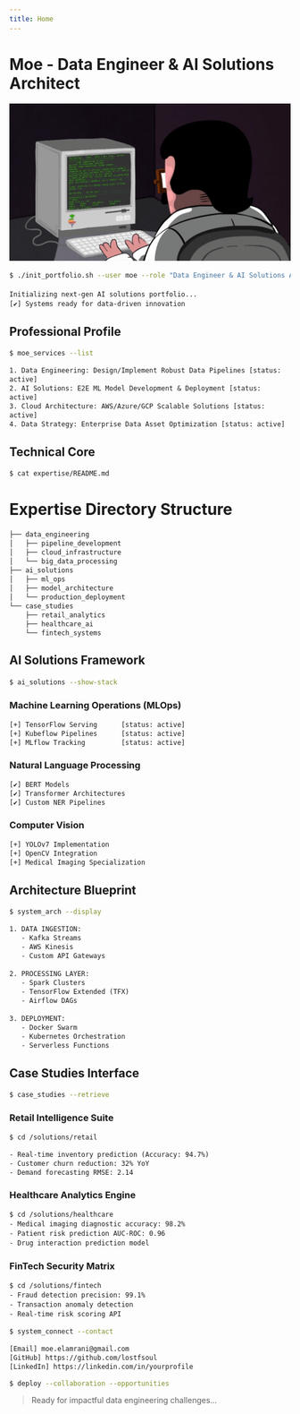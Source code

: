 ```yaml
---
title: Home
---
```

# Moe - Data Engineer & AI Solutions Architect

![title](images/uploads/programming.gif)

```bash
$ ./init_portfolio.sh --user moe --role "Data Engineer & AI Solutions Architect"

Initializing next-gen AI solutions portfolio...
[✔] Systems ready for data-driven innovation
```

## Professional Profile

```bash
$ moe_services --list
```

```text
1. Data Engineering: Design/Implement Robust Data Pipelines [status: active]
2. AI Solutions: E2E ML Model Development & Deployment [status: active]
3. Cloud Architecture: AWS/Azure/GCP Scalable Solutions [status: active]
4. Data Strategy: Enterprise Data Asset Optimization [status: active]
```

## Technical Core

```bash
$ cat expertise/README.md
```

# Expertise Directory Structure
```text
├── data_engineering
│   ├── pipeline_development
│   ├── cloud_infrastructure
│   └── big_data_processing
├── ai_solutions
│   ├── ml_ops
│   ├── model_architecture
│   └── production_deployment
└── case_studies
    ├── retail_analytics
    ├── healthcare_ai
    └── fintech_systems
```

## AI Solutions Framework

```bash
$ ai_solutions --show-stack
```

### Machine Learning Operations (MLOps)

```text
[+] TensorFlow Serving      [status: active]
[+] Kubeflow Pipelines      [status: active]
[+] MLflow Tracking         [status: active]
```

### Natural Language Processing

```text
[✔] BERT Models
[✔] Transformer Architectures
[✔] Custom NER Pipelines
```

### Computer Vision

```text
[+] YOLOv7 Implementation
[+] OpenCV Integration
[+] Medical Imaging Specialization
```

## Architecture Blueprint

```bash
$ system_arch --display
```

```text
1. DATA INGESTION:
   - Kafka Streams
   - AWS Kinesis
   - Custom API Gateways

2. PROCESSING LAYER:
   - Spark Clusters
   - TensorFlow Extended (TFX)
   - Airflow DAGs

3. DEPLOYMENT:
   - Docker Swarm
   - Kubernetes Orchestration
   - Serverless Functions
```

## Case Studies Interface

```bash
$ case_studies --retrieve
```

### Retail Intelligence Suite

```bash
$ cd /solutions/retail
```

```text
- Real-time inventory prediction (Accuracy: 94.7%)
- Customer churn reduction: 32% YoY
- Demand forecasting RMSE: 2.14
```

### Healthcare Analytics Engine

```bash
$ cd /solutions/healthcare
- Medical imaging diagnostic accuracy: 98.2%
- Patient risk prediction AUC-ROC: 0.96
- Drug interaction prediction model
```

### FinTech Security Matrix

```bash
$ cd /solutions/fintech
- Fraud detection precision: 99.1%
- Transaction anomaly detection
- Real-time risk scoring API
```

```bash
$ system_connect --contact
```

```text
[Email] moe.elamrani@gmail.com
[GitHub] https://github.com/lostfsoul
[LinkedIn] https://linkedin.com/in/yourprofile
```

```bash
$ deploy --collaboration --opportunities
```

>Ready for impactful data engineering challenges...
